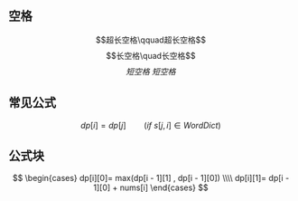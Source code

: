 ## 空格
$$超长空格\qquad超长空格$$
$$长空格\quad长空格$$
$$短空格\ 短空格$$
## 常见公式
$$dp[i] = dp[j] \qquad (if \ s[j,i] \in WordDict) $$

## 公式块
$$ 
\begin{cases}
dp[i][0]= max(dp[i - 1][1] , dp[i - 1][0]) \\\\
dp[i][1]= dp[i - 1][0] + nums[i]
\end{cases}
$$